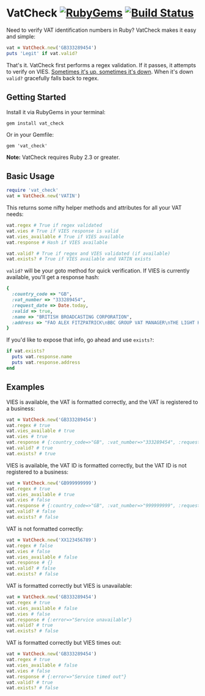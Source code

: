 # VatCheck [![RubyGems](http://img.shields.io/gem/v/vat_check.svg?style=flat-square)](https://rubygems.org/gems/vat_check) [![Build Status](http://img.shields.io/travis/taxjar/vat_check.svg?style=flat-square)](https://travis-ci.org/taxjar/vat_check)

Need to verify VAT identification numbers in Ruby? VatCheck makes it easy and simple:

```ruby
vat = VatCheck.new('GB333289454')
puts 'Legit' if vat.valid?
```

That's it. VatCheck first performs a regex validation. If it passes, it attempts to verify on VIES. [Sometimes it's up, sometimes it's down](http://ec.europa.eu/taxation_customs/vies/help.html). When it's down `valid?` gracefully falls back to regex.

## Getting Started

Install it via RubyGems in your terminal:

```
gem install vat_check
```

Or in your Gemfile:

```
gem 'vat_check'
```

**Note:** VatCheck requires Ruby 2.3 or greater.

## Basic Usage

```ruby
require 'vat_check'
vat = VatCheck.new('VATIN')
```

This returns some nifty helper methods and attributes for all your VAT needs:

```ruby
vat.regex # True if regex validated
vat.vies # True if VIES response is valid
vat.vies_available # True if VIES available
vat.response # Hash if VIES available

vat.valid? # True if regex and VIES validated (if available)
vat.exists? # True if VIES available and VATIN exists
```

`valid?` will be your goto method for quick verification. If VIES is currently available, you'll get a response hash:

```ruby
{
  :country_code => "GB",
  :vat_number => "333289454",
  :request_date => Date.today,
  :valid => true,
  :name => "BRITISH BROADCASTING CORPORATION",
  :address => "FAO ALEX FITZPATRICK\nBBC GROUP VAT MANAGER\nTHE LIGHT HOUSE (1ST FLOOR)\nMEDIA VILLAGE, 201 WOOD LANE\nLONDON\nW127TQ"
}
```

If you'd like to expose that info, go ahead and use `exists?`:

```ruby
if vat.exists?
  puts vat.response.name
  puts vat.response.address
end
```

## Examples

VIES is available, the VAT is formatted correctly, and the VAT is registered to a business:

```ruby
vat = VatCheck.new('GB333289454')
vat.regex # true
vat.vies_available # true
vat.vies # true
vat.response # {:country_code=>"GB", :vat_number=>"333289454", :request_date=>#<Date: 2016-01-13 ((2457401j,0s,0n),+0s,2299161j)>, :valid=>true, :name=>"BRITISH BROADCASTING CORPORATION", :address=>"FAO ALEX FITZPATRICK\nBBC GROUP VAT MANAGER\nTHE LIGHT HOUSE (1ST FLOOR)\nMEDIA VILLAGE, 201 WOOD LANE\nLONDON\nW12 7TQ"}
vat.valid? # true
vat.exists? # true
```

VIES is available, the VAT ID is formatted correctly, but the VAT ID is not registered to a business:

```ruby
vat = VatCheck.new('GB999999999')
vat.regex # true
vat.vies_available # true
vat.vies # false
vat.response # {:country_code=>"GB", :vat_number=>"999999999", :request_date=>#<Date: 2016-01-13 ((2457401j,0s,0n),+0s,2299161j)>, :valid=>false, :name=>"---", :address=>"---"}
vat.valid? # false
vat.exists? # false
```

VAT is not formatted correctly:

```ruby
vat = VatCheck.new('XX123456789')
vat.regex # false
vat.vies # false
vat.vies_available # false
vat.response # {}
vat.valid? # false
vat.exists? # false
```

VAT is formatted correctly but VIES is unavailable:

```ruby
vat = VatCheck.new('GB333289454')
vat.regex # true
vat.vies_available # false
vat.vies # false
vat.response # {:error=>"Service unavailable"}
vat.valid? # true
vat.exists? # false
```

VAT is formatted correctly but VIES times out:

```ruby
vat = VatCheck.new('GB333289454')
vat.regex # true
vat.vies_available # false
vat.vies # false
vat.response # {:error=>"Service timed out"}
vat.valid? # true
vat.exists? # false
```
